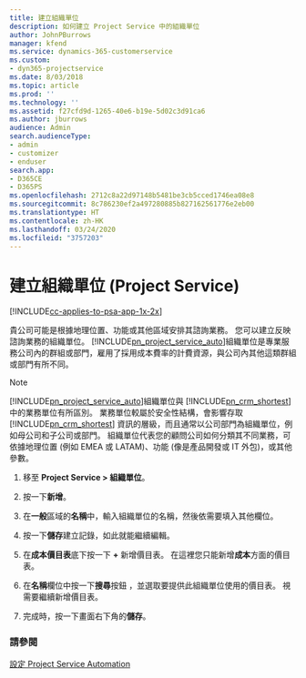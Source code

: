 ```yaml
---
title: 建立組織單位
description: 如何建立 Project Service 中的組織單位
author: JohnPBurrows
manager: kfend
ms.service: dynamics-365-customerservice
ms.custom:
- dyn365-projectservice
ms.date: 8/03/2018
ms.topic: article
ms.prod: ''
ms.technology: ''
ms.assetid: f27cfd9d-1265-40e6-b19e-5d02c3d91ca6
ms.author: jburrows
audience: Admin
search.audienceType:
- admin
- customizer
- enduser
search.app:
- D365CE
- D365PS
ms.openlocfilehash: 2712c8a22d97148b5481be3cb5cced1746ea08e8
ms.sourcegitcommit: 8c786230ef2a497280885b827162561776e2eb00
ms.translationtype: HT
ms.contentlocale: zh-HK
ms.lasthandoff: 03/24/2020
ms.locfileid: "3757203"
---
```

# <a name="create-organizational-units-project-service"></a>建立組織單位 (Project Service)

[!INCLUDE[cc-applies-to-psa-app-1x-2x](../includes/cc-applies-to-psa-app-1x-2x.md)]

貴公司可能是根據地理位置、功能或其他區域安排其諮詢業務。 您可以建立反映諮詢業務的組織單位。 [!INCLUDE[pn_project_service_auto](../includes/pn-project-service-auto.md)]組織單位是專業服務公司內的群組或部門，雇用了採用成本費率的計費資源，與公司內其他這類群組或部門有所不同。  
  
> [!NOTE]
>  [!INCLUDE[pn_project_service_auto](../includes/pn-project-service-auto.md)]組織單位與 [!INCLUDE[pn_crm_shortest](../includes/pn-crm-shortest.md)] 中的業務單位有所區別。 業務單位較屬於安全性結構，會影響存取 [!INCLUDE[pn_crm_shortest](../includes/pn-crm-shortest.md)] 資訊的層級，而且通常以公司部門為組織單位，例如母公司和子公司或部門。 組織單位代表您的顧問公司如何分類其不同業務，可依據地理位置 (例如 EMEA 或 LATAM)、功能 (像是產品開發或 IT 外包)，或其他參數。  
  
1.  移至 **Project Service > 組織單位**。  
  
2.  按一下**新增**。  
  
3.  在**一般**區域的**名稱**中，輸入組織單位的名稱，然後依需要填入其他欄位。  
  
4.  按一下**儲存**建立記錄，如此就能繼續編輯。  
  
5.  在**成本價目表**底下按一下 **+** 新增價目表。 在這裡您只能新增**成本**方面的價目表。  
  
6.  在**名稱**欄位中按一下**搜尋**按鈕 ，並選取要提供此組織單位使用的價目表。 視需要繼續新增價目表。  
  
7.  完成時，按一下畫面右下角的**儲存**。  
  
### <a name="see-also"></a>請參閱  
 [設定 Project Service Automation](../project-service/configure.md)
